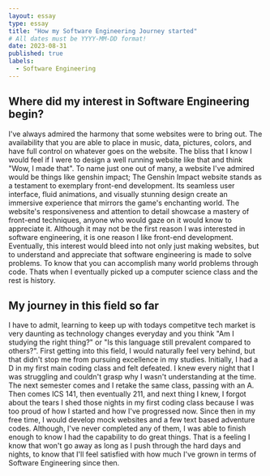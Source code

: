 ```yaml
---
layout: essay
type: essay
title: "How my Software Engineering Journey started"
# All dates must be YYYY-MM-DD format!
date: 2023-08-31
published: true
labels:
  - Software Engineering
---
```


## Where did my interest in Software Engineering begin?

I've always admired the harmony that some websites were to bring out. The availability that you are able to place in music, data, pictures, colors, and have full control on whatever goes on the website. The bliss that I know I would feel if I were to design a well running website like that and think "Wow, I made that". To name just one out of many, a website I've admired would be things like genshin impact; The Genshin Impact website stands as a testament to exemplary front-end development. Its seamless user interface, fluid animations, and visually stunning design create an immersive experience that mirrors the game's enchanting world. The website's responsiveness and attention to detail showcase a mastery of front-end techniques, anyone who would gaze on it would know to appreciate it. Although it may not be the first reason I was interested in software engineering, it is one reason I like front-end development. Eventually, this interest would bleed into not only just making websites, but to understand and appreciate that software engineering is made to solve problems. To know that you can accomplish many world problems through code. Thats when I eventually picked up a computer science class and the rest is history.

## My journey in this field so far

I have to admit, learning to keep up with todays competitve tech market is very daunting as technology changes everyday and you think "Am I studying the right thing?" or "Is this language still prevalent compared to others?". First getting into this field, I would naturally feel very behind, but that didn't stop me from pursuing excellence in my studies. Initially, I had a D in my first main coding class and felt defeated. I knew every night that I was struggling and couldn't grasp why I wasn't understanding at the time. The next semester comes and I retake the same class, passing with an A. Then comes ICS 141, then eventually 211, and next thing I knew, I forgot about the tears I shed those nights in my first coding class because I was too proud of how I started and how I've progressed now. Since then in my free time, I would develop mock websites and a few text based adventure codes. Although, I've never completed any of them, I was able to finish enough to know I had the capability to do great things. That is a feeling I know that won't go away as long as I push through the hard days and nights, to know that I'll feel satisfied with how much I've grown in terms of Software Engineering since then.
